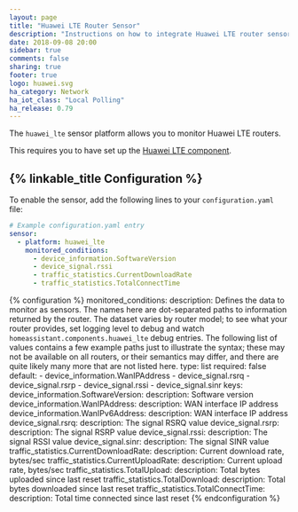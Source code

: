 ```yaml
---
layout: page
title: "Huawei LTE Router Sensor"
description: "Instructions on how to integrate Huawei LTE router sensors into Home Assistant."
date: 2018-09-08 20:00
sidebar: true
comments: false
sharing: true
footer: true
logo: huawei.svg
ha_category: Network
ha_iot_class: "Local Polling"
ha_release: 0.79
---
```


The `huawei_lte` sensor platform allows you to monitor Huawei LTE routers.

This requires you to have set up the [Huawei LTE component](/components/huawei_lte/).

## {% linkable_title Configuration %}

To enable the sensor, add the following lines to your
`configuration.yaml` file:

```yaml
# Example configuration.yaml entry
sensor:
  - platform: huawei_lte
    monitored_conditions:
      - device_information.SoftwareVersion
      - device_signal.rssi
      - traffic_statistics.CurrentDownloadRate
      - traffic_statistics.TotalConnectTime
```

{% configuration %}
monitored_conditions:
  description: Defines the data to monitor as sensors. The names here are dot-separated paths to information returned by the router. The dataset varies by router model; to see what your router provides, set logging level to debug and watch `homeassistant.components.huawei_lte` debug entries. The following list of values contains a few example paths just to illustrate the syntax; these may not be available on all routers, or their semantics may differ, and there are quite likely many more that are not listed here.
  type: list
  required: false
  default:
    - device_information.WanIPAddress
    - device_signal.rsrq
    - device_signal.rsrp
    - device_signal.rssi
    - device_signal.sinr
  keys:
    device_information.SoftwareVersion:
      description: Software version
    device_information.WanIPAddress:
      description: WAN interface IP address
    device_information.WanIPv6Address:
      description: WAN interface IP address
    device_signal.rsrq:
      description: The signal RSRQ value
    device_signal.rsrp:
      description: The signal RSRP value
    device_signal.rssi:
      description: The signal RSSI value
    device_signal.sinr:
      description: The signal SINR value
    traffic_statistics.CurrentDownloadRate:
      description: Current download rate, bytes/sec
    traffic_statistics.CurrentUploadRate:
      description: Current upload rate, bytes/sec
    traffic_statistics.TotalUpload:
      description: Total bytes uploaded since last reset
    traffic_statistics.TotalDownload:
      description: Total bytes downloaded since last reset
    traffic_statistics.TotalConnectTime:
      description: Total time connected since last reset
{% endconfiguration %}
